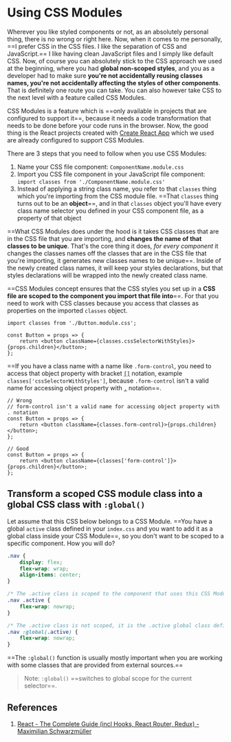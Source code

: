 # Using CSS Modules

Wherever you like styled components or not, as an absolutely personal thing, there is no wrong or right here. Now, when it comes to me personally, ==I prefer CSS in the CSS files. I like the separation of CSS and JavaScript.== I like having clean JavaScript files and I simply like default CSS. Now, of course you can absolutely stick to the CSS approach we used at the beginning, where you had **global non-scoped styles**, and you as a developer had to make sure **you're not accidentally reusing classes names, you're not accidentally affecting the styles of other components**. That is definitely one route you can take. You can also however take CSS to the next level with a feature called CSS Modules.

CSS Modules is a feature which is ==only available in projects that are configured to support it==, because it needs a code transformation that needs to be done before your code runs in the browser. Now, the good thing is the React projects created with [Create React App](https://github.com/facebook/create-react-app) which we used are already configured to support CSS Modules.

There are 3 steps that you need to follow when you use CSS Modules:

1. Name your CSS file component: `ComponentName.module.css`
2. Import you CSS file component in your JavaScript file component: `import classes from './ComponentName.module.css' `
3. Instead of applying a string class name, you refer to that `classes` thing which you're importing from the CSS module file. ==That `classes` thing turns out to be an **object**==, and in that `classes` object you'll have every class name selector you defined in your CSS component file, as a property of that object

==What CSS Modules does under the hood is it takes CSS classes that are in the CSS file that you are importing, and **changes the name of that classes to be unique**. That's the core thing it does, _for every component_ it changes the classes names off the classes that are in the CSS file that you're importing, it generates new classes names to be unique==. Inside of the newly created class names, it will keep your styles declarations, but that styles declarations will be wrapped into the newly created class name.

==CSS Modules concept ensures that the CSS styles you set up in a **CSS file are scoped to the component you import that file into**==. For that you need to work with CSS classes because you access that classes as properties on the imported `classes` object.

```react
import classes from './Button.module.css';

const Button = props => {
    return <button className={classes.cssSelectorWithStyles}>{props.children}</button>;
};
```

==If you have a class name with a name like `.form-control`, you need to access that object property with bracket [`[]`](https://developer.mozilla.org/en-US/docs/Web/JavaScript/Guide/Working_with_Objects) notation, example `classes['cssSelectorWithStyles']`, because `.form-control` isn't a valid name for accessing object property with [`.`](https://developer.mozilla.org/en-US/docs/Web/JavaScript/Guide/Working_with_Objects) notation==.

```react
// Wrong 
// form-control isn't a valid name for accessing object property with . notation
const Button = props => {
    return <button className={classes.form-control}>{props.children}</button>; 
};

// Good
const Button = props => {
    return <button className={classes['form-control']}>{props.children}</button>;
};
```

## Transform a scoped CSS module class into a global CSS class with `:global()`

Let assume that this CSS below belongs to a CSS Module. ==You have a global `active` class defined in your `index.css` and you want to add it as a global class inside your CSS Module==, so you don't want to be scoped to a specific component.  How you will do?

```css
.nav {
    display: flex;
    flex-wrap: wrap;
    align-items: center;
}

/* The .active class is scoped to the component that uses this CSS Module */
.nav .active { 
    flex-wrap: nowrap;
}

/* The .active class is not scoped, it is the .active global class defined in your index.css file */
.nav :global(.active) { 
    flex-wrap: nowrap;
}
```

==The `:global()` function is usually mostly important when you are working with some classes that are provided from external sources.==

> Note: <code>:global()</code> ==switches to global scope for the current selector==.

## References

1. [React - The Complete Guide (incl Hooks, React Router, Redux) - Maximilian Schwarzmüller](https://www.udemy.com/course/react-the-complete-guide-incl-redux/)